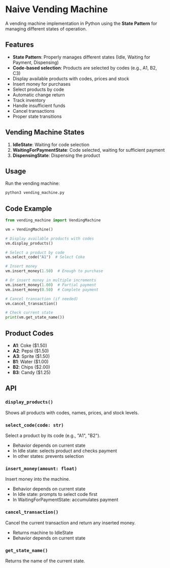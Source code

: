 # Naive Vending Machine

A vending machine implementation in Python using the **State Pattern** for managing different states of operation.

## Features

- **State Pattern**: Properly manages different states (Idle, Waiting for Payment, Dispensing)
- **Code-based selection**: Products are selected by codes (e.g., A1, B2, C3)
- Display available products with codes, prices and stock
- Insert money for purchases
- Select products by code
- Automatic change return
- Track inventory
- Handle insufficient funds
- Cancel transactions
- Proper state transitions

## Vending Machine States

1. **IdleState**: Waiting for code selection
2. **WaitingForPaymentState**: Code selected, waiting for sufficient payment
3. **DispensingState**: Dispensing the product

## Usage

Run the vending machine:
```bash
python3 vending_machine.py
```

## Code Example

```python
from vending_machine import VendingMachine

vm = VendingMachine()

# Display available products with codes
vm.display_products()

# Select a product by code
vm.select_code("A1")  # Select Coke

# Insert money
vm.insert_money(1.50)  # Enough to purchase

# Or insert money in multiple increments
vm.insert_money(1.00)  # Partial payment
vm.insert_money(0.50)  # Complete payment

# Cancel transaction (if needed)
vm.cancel_transaction()

# Check current state
print(vm.get_state_name())
```

## Product Codes

- **A1**: Coke ($1.50)
- **A2**: Pepsi ($1.50)
- **A3**: Sprite ($1.50)
- **B1**: Water ($1.00)
- **B2**: Chips ($2.00)
- **B3**: Candy ($1.25)

## API

### `display_products()`
Shows all products with codes, names, prices, and stock levels.

### `select_code(code: str)`
Select a product by its code (e.g., "A1", "B2").
- Behavior depends on current state
- In Idle state: selects product and checks payment
- In other states: prevents selection

### `insert_money(amount: float)`
Insert money into the machine.
- Behavior depends on current state
- In Idle state: prompts to select code first
- In WaitingForPaymentState: accumulates payment

### `cancel_transaction()`
Cancel the current transaction and return any inserted money.
- Returns machine to IdleState
- Behavior depends on current state

### `get_state_name()`
Returns the name of the current state.

